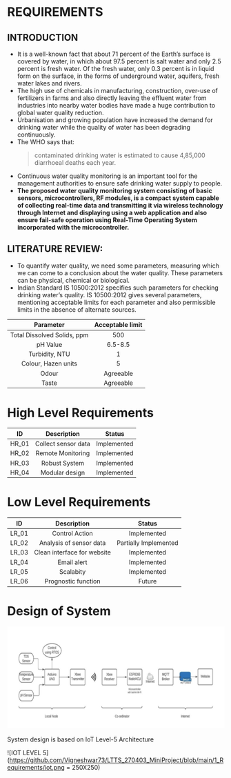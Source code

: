 # REQUIREMENTS 

## INTRODUCTION

  * It is a well-known fact that about 71 percent of the Earth’s surface is covered by water, in which about 97.5 percent is salt water and only 2.5 percent is fresh water. Of the fresh water, only 0.3 percent is in liquid form on the surface, in the forms of underground water, aquifers, fresh water lakes and rivers. 
  * The high use of chemicals in manufacturing, construction, over-use of fertilizers in farms and also directly leaving the effluent water from industries into nearby water bodies have made a huge contribution to global water quality reduction.
  * Urbanisation and growing population have increased the demand for drinking water while the quality of water has been degrading continuously.
  * The WHO says that:
       > contaminated drinking water is estimated to cause 4,85,000 diarrhoeal deaths each year.
  * Continuous water quality monitoring is an important tool for the management authorities to ensure safe drinking water supply to people. 
  * **The proposed water quality monitoring system consisting of basic sensors, microcontrollers, RF modules, is a compact system capable of collecting real-time data and transmitting it via wireless technology through Internet and displaying using a web application and also ensure fail-safe operation using Real-Time Operating System incorporated with the microcontroller.**

## LITERATURE REVIEW:
   * To quantify water quality, we need some parameters, measuring which we can come to a conclusion about the water quality. These parameters can be physical, chemical or biological. 
   * Indian Standard IS 10500:2012 specifies such parameters for checking drinking water’s quality. IS 10500:2012 gives several parameters, mentioning acceptable limits for each parameter and also permissible limits in the absence of alternate sources.
    
  |Parameter|Acceptable limit| 
  |:--:|:--:|
  |Total Dissolved Solids, ppm|500|
  |pH Value|6.5-8.5|
  |Turbidity, NTU|1|
  |Colour, Hazen units|5|
  |Odour| Agreeable|
  |Taste|Agreeable|

# High Level Requirements

|ID|Description|Status|
|:--:|:--:|:--:|
|HR_01|Collect sensor data|Implemented|
|HR_02|Remote Monitoring| Implemented|
|HR_03|Robust System|Implemented|
|HR_04|Modular design|Implemented|


# Low Level Requirements

|ID|Description|Status|
|:--:|:--:|:--:|
|LR_01|Control Action|Implemented|
|LR_02|Analysis of sensor data|Partially Implemented|
|LR_03|Clean interface for website|Implemented|
|LR_04|Email alert|Implemented|
|LR_05|Scalabity|Implemented|
|LR_06|Prognostic function|Future|

# Design of System
![System Design](https://github.com/Vigneshwar73/LTTS_270403_MiniProject/blob/main/1_Requirements/System%20design.jpg)

System design is based on IoT Level-5 Architecture 

![IOT LEVEL 5](https://github.com/Vigneshwar73/LTTS_270403_MiniProject/blob/main/1_Requirements/iot.png = 250X250)
